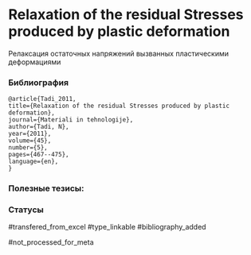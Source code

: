 # Relaxation of the residual Stresses produced by plastic deformation

Релаксация остаточных напряжений вызванных пластическими деформациями

### Библиография
```
@article{Tadi_2011,
title={Relaxation of the residual Stresses produced by plastic deformation},
journal={Materiali in tehnologije},
author={Tadi, N},
year={2011},
volume={45},
number={5},
pages={467--475},
language={en},
}
```

### Полезные тезисы:

### Статусы
#transfered_from_excel 
#type_linkable 
#bibliography_added

#not_processed_for_meta
